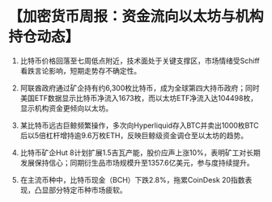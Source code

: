# 【加密货币周报：资金流向以太坊与机构持仓动态】

1. 比特币价格回落至七周低点附近，技术面处于关键支撑区，市场情绪受Schiff看跌言论影响，短期走势存不确定性。

2. 阿联酋政府通过矿企持有约6,300枚比特币，成为全球第四大持币政府；同时美国ETF数据显示比特币净流入1673枚，而以太坊ETF净流入达104498枚，显示机构资金更倾向以太坊。

3. 某比特币远古巨鲸频繁操作，多次向Hyperliquid存入BTC并卖出1000枚BTC后以5倍杠杆增持逾9.6万枚ETH，反映巨鲸级资金调仓至以太坊的趋势。

4. 比特币矿企Hut 8计划扩展1.5吉瓦产能，股价应声上涨10%，表明矿工对长期发展保持信心；同期衍生品市场规模升至1357.6亿美元，参与度持续提升。

5. 在主流币种中，比特币现金（BCH）下跌2.8%，拖累CoinDesk 20指数表现，凸显部分特定币种市场疲软。